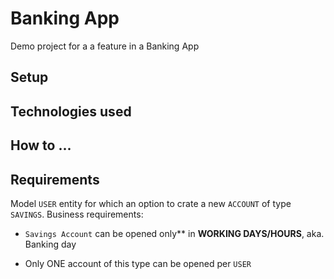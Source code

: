 # Banking App
Demo project for a a feature in a Banking App 

## Setup

## Technologies used

## How to ...
 
## Requirements

Model `USER` entity for which an option to crate a new `ACCOUNT` of type `SAVINGS`.
Business requirements:

+ `Savings Account` can be opened only** in **WORKING DAYS/HOURS**, aka. Banking day
    
+ Only ONE account of this type can be opened per `USER`
    
